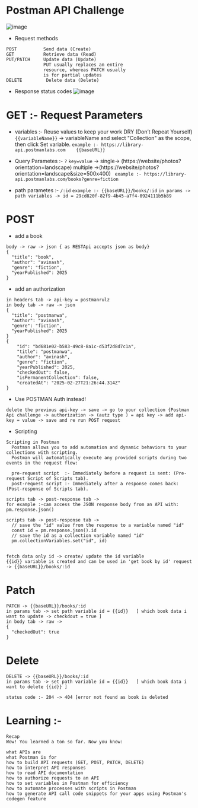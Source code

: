# Postman API Challenge 
![image](https://github.com/user-attachments/assets/79550992-2727-4011-8ad8-68ecea3a3ee0)
* Request methods
```
POST          Send data (Create)
GET           Retrieve data (Read)
PUT/PATCH     Update data (Update) 
              PUT usually replaces an entire
              resource, whereas PATCH usually
              is for partial updates
DELETE	       Delete data (Delete)
```
* Response status codes
![image](https://github.com/user-attachments/assets/5151cc47-757e-43f4-ba4c-515a618cd9a1)

# GET :- Request  Parameters

* variables :- Reuse values to keep your work DRY (Don’t Repeat Yourself)
`{{variableName}}` -> variableName  and select "Collection" as the scope, then click Set variable.
`example :- https://library-api.postmanlabs.com    {{baseURL}}`

* Query Parametes :- `?` `key=value` ->
  single-> (https://website/photos?orientation=landscape)
  multiple ->(https://website/photos?orientation=landscape&size=500x400)
` example :- https://library-api.postmanlabs.com/books?genre=fiction`

* path parametes :- `/:id`
  `example :- {{baseURL}}/books/:id`
  `in params -> path variables -> id = 29cd820f-82f9-4b45-a7f4-0924111b5b89`

# POST
* add a book
```
body -> raw -> json { as RESTApi accepts json as body}
{
  "title": "book",
  "author": "avinash",
  "genre": "fiction",
  "yearPublished": 2025
}
```
* add an authorization 
``` req. method POST
in headers tab -> api-key = postmanrulz
in body tab -> raw -> json
{
  "title": "postmanwa",
  "author": "avinash",
  "genre": "fiction",
  "yearPublished": 2025
}
{
    "id": "bd681e02-b583-49c8-8a1c-d53f2d8d7c1a",
    "title": "postmanwa",
    "author": "avinash",
    "genre": "fiction",
    "yearPublished": 2025,
    "checkedOut": false,
    "isPermanentCollection": false,
    "createdAt": "2025-02-27T21:26:44.314Z"
}
```

* Use POSTMAN Auth instead!
```
delete the previous api-key -> save -> go to your collection {Postman Api challenge -> authorization -> (autz type ) = api key -> add api-key = value -> save and re run POST request
```
* Scripting
```
Scripting in Postman
  Postman allows you to add automation and dynamic behaviors to your collections with scripting.
  Postman will automatically execute any provided scripts during two events in the request flow:

  pre-request script  :- Immediately before a request is sent: (Pre-request Script of Scripts tab).
  post-request script :- Immediately after a response comes back: (Post-response of Scripts tab).

scripts tab -> post-response tab ->
for example :-can access the JSON response body from an API with: 
pm.response.json()
```
```
scripts tab -> post-response tab ->
  // save the "id" value from the response to a variable named "id"
  const id = pm.response.json().id
  // save the id as a collection variable named "id"
  pm.collectionVariables.set("id", id)


fetch data only id -> create/ update the id variable
{{id}} variable is created and can be used in 'get book by id' request -> {{baseURL}}/books/:id
```
# Patch
```
PATCH -> {{baseURL}}/books/:id
in params tab -> set path variable id = {{id}}   [ which book data i want to update -> checkdout = true ]
in body tab -> raw -> 
{ 
  "checkedOut": true 
}

```
# Delete
```
DELETE -> {{baseURL}}/books/:id
in params tab -> set path variable id = {{id}}   [ which book data i want to delete {{id}} ]

status code :- 204 -> 404 [error not found as book is deleted 
```

# Learning :-
```
Recap
Wow! You learned a ton so far. Now you know:

what APIs are
what Postman is for
how to build API requests (GET, POST, PATCH, DELETE)
how to interpret API responses
how to read API documentation
how to authorize requests to an API
how to set variables in Postman for efficiency
how to automate processes with scripts in Postman
how to generate API call code snippets for your apps using Postman's codegen feature
```


